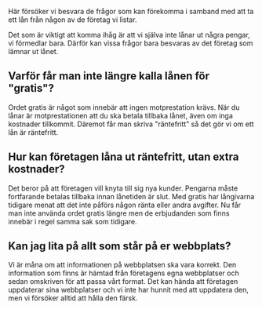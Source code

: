 Här försöker vi besvara de frågor som kan förekomma i samband med att ta ett lån från någon av de företag vi listar.

Det som är viktigt att komma ihåg är att vi själva inte lånar ut några pengar, vi förmedlar bara. Därför kan vissa frågor bara besvaras av det företag som lämnar ut lånet.

## Varför får man inte längre kalla lånen för "gratis"?

Ordet gratis är något som innebär att ingen motprestation krävs. När du lånar är motprestationen att du ska betala tillbaka lånet, även om inga kostnader tillkommit. Däremot får man skriva "räntefritt" så det gör vi om ett lån är räntefritt.

## Hur kan företagen låna ut räntefritt, utan extra kostnader?

Det beror på att företagen vill knyta till sig nya kunder. Pengarna måste fortfarande betalas tillbaka innan lånetiden är slut. Med gratis har långivarna tidigare menat att det inte påförs någon ränta eller andra avgifter. Nu får man inte använda ordet gratis längre men de erbjudanden som finns innebär i regel samma sak som tidigare.

## Kan jag lita på allt som står på er webbplats?

Vi är måna om att informationen på webbplatsen ska vara korrekt. Den information som finns är hämtad från företagens egna webbplatser och sedan omskriven för att passa vårt format. Det kan hända att företagen uppdaterar sina webbplatser och vi inte har hunnit med att uppdatera den, men vi försöker alltid att hålla den färsk.